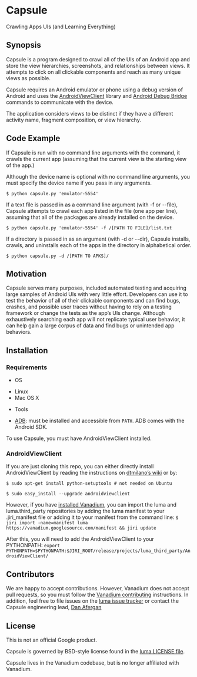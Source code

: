 # Capsule

Crawling Apps UIs (and Learning Everything)

## Synopsis

Capsule is a program designed to crawl all of the UIs of an Android app and
store the view hierarchies, screenshots, and relationships between views. It
attempts to click on all clickable components and reach as many unique views as
possible.

Capsule requires an Android emulator or phone using a debug version of Android
and uses the
[AndroidViewClient](https://github.com/dtmilano/AndroidViewClient) library and
[Android Debug Bridge](https://developer.android.com/studio/command-line/adb.html)
commands to communicate with the device.

The application considers views to be distinct if they have a different activity
name, fragment composition, or view hierarchy.


## Code Example

If Capsule is run with no command line arguments with the command, it crawls the
current app (assuming that the current view is the starting view of the app.)

Although the device name is optional with no command line arguments, you must
specify the device name if you pass in any arguments.

```$ python capsule.py 'emulator-5554'```

If a text file is passed in as a command line argument (with -f or --file),
Capsule attempts to crawl each app listed in the file (one app per line),
assuming that all of the packages are already installed on the device.

```$ python capsule.py 'emulator-5554' -f /[PATH TO FILE]/list.txt```

If a directory is passed in as an argument (with -d or --dir), Capsule installs,
crawls, and uninstalls each of the apps in the directory in alphabetical order.

```$ python capsule.py -d /[PATH TO APKS]/```

## Motivation

Capsule serves many purposes, included automated testing and acquiring large
samples of Android UIs with very little effort. Developers can use it to test
the behavior of all of their clickable components and can find bugs, crashes,
and possible user traces without having to rely on a testing framework or change
the tests as the app’s UIs change. Although exhaustively searching each app will
not replicate typical user behavior, it can help gain a large corpus of data and
find bugs or unintended app behaviors.

## Installation

### Requirements

* OS
 - Linux
 - Mac OS X
* Tools
 - [ADB](http://developer.android.com/tools/help/adb.html): must be
installed and accessible from `PATH`. ADB comes with the Android SDK.

To use Capsule, you must have AndroidViewClient installed.

### AndroidViewClient
If you are just cloning this repo, you can either directly install
AndroidViewClient by reading the instructions on
[dtmilano’s wiki](https://github.com/dtmilano/AndroidViewClient/wiki#using-easy_install) 
or by:

``$ sudo apt-get install python-setuptools # not needed on Ubuntu``

``$ sudo easy_install --upgrade androidviewclient``

However, if you have
[installed Vanadium](https://vanadium.github.io/installation/), you can import
the luma and luma.third\_party repositories by adding the luma manifest to your
.jiri_manifest file or adding it to your manifest from the command line:
``$ jiri import -name=manifest luma https://vanadium.googlesource.com/manifest
&& jiri update``

After this, you will need to add the AndroidViewClient to your PYTHONPATH:
``export PYTHONPATH=$PYTHONPATH:$JIRI_ROOT/release/projects/luma_third_party/AndroidViewClient/``

## Contributors

We are happy to accept contributions. However, Vanadium does not accept pull
requests, so you must follow the
[Vanadium contributing](https://vanadium.github.io/community/contributing.html)
instructions.
In addition, feel free to file issues on the
[luma issue tracker](https://github.com/vanadium/luma/issues) or contact the
Capsule engineering lead, [Dan Afergan](afergan@google.com)

## License
This is not an official Google product.

Capsule is governed by BSD-style license found in the
[luma LICENSE file](https://github.com/vanadium/luma/blob/master/LICENSE).


Capsule lives in the Vanadium codebase, but is no longer affiliated with
Vanadium.
